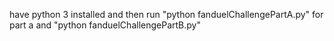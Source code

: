 have python 3 installed and then run "python fanduelChallengePartA.py" for part a and "python fanduelChallengePartB.py"
